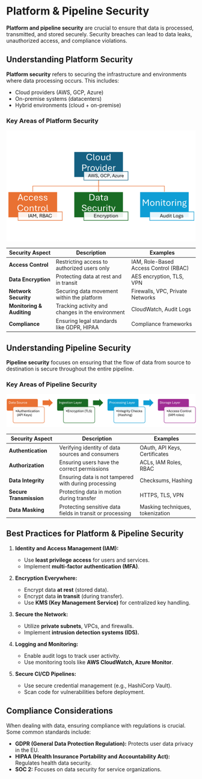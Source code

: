 # Platform & Pipeline Security

**Platform and pipeline security** are crucial to ensure that data is processed, transmitted, and stored securely. Security breaches can lead to data leaks, unauthorized access, and compliance violations.

## Understanding Platform Security

**Platform security** refers to securing the infrastructure and environments where data processing occurs. This includes:

- Cloud providers (AWS, GCP, Azure)
- On-premise systems (datacenters)
- Hybrid environments (cloud + on-premise)

### Key Areas of Platform Security

![platform security diagram](https://github.com/ndomah/2.-Platform-Pipeline-Design-Fundamentals/blob/main/2.%20Platform%20%26%20Pipeline%20Security/img/fig1%20-%20platform%20security.png)

| Security Aspect      | Description                                             | Examples                        |
|---------------------|---------------------------------------------------------|---------------------------------|
| **Access Control**   | Restricting access to authorized users only             | IAM, Role-Based Access Control (RBAC) |
| **Data Encryption**  | Protecting data at rest and in transit                  | AES encryption, TLS, VPN       |
| **Network Security** | Securing data movement within the platform              | Firewalls, VPC, Private Networks |
| **Monitoring & Auditing** | Tracking activity and changes in the environment | CloudWatch, Audit Logs          |
| **Compliance**       | Ensuring legal standards like GDPR, HIPAA               | Compliance frameworks           |

## Understanding Pipeline Security

**Pipeline security** focuses on ensuring that the flow of data from source to destination is secure throughout the entire pipeline.

### Key Areas of Pipeline Security

![pipeline security diagram](https://github.com/ndomah/2.-Platform-Pipeline-Design-Fundamentals/blob/main/2.%20Platform%20%26%20Pipeline%20Security/img/fig2%20-%20pipeline%20security.png)

| Security Aspect      | Description                                             | Examples                        |
|---------------------|---------------------------------------------------------|---------------------------------|
| **Authentication**   | Verifying identity of data sources and consumers        | OAuth, API Keys, Certificates  |
| **Authorization**    | Ensuring users have the correct permissions             | ACLs, IAM Roles, RBAC          |
| **Data Integrity**   | Ensuring data is not tampered with during processing     | Checksums, Hashing             |
| **Secure Transmission** | Protecting data in motion during transfer             | HTTPS, TLS, VPN                |
| **Data Masking**     | Protecting sensitive data fields in transit or processing| Masking techniques, tokenization |

## Best Practices for Platform & Pipeline Security

1. **Identity and Access Management (IAM):**
   - Use **least privilege access** for users and services.
   - Implement **multi-factor authentication (MFA)**.

2. **Encryption Everywhere:**
   - Encrypt data **at rest** (stored data).
   - Encrypt data **in transit** (during transfer).
   - Use **KMS (Key Management Service)** for centralized key handling.

3. **Secure the Network:**
   - Utilize **private subnets**, VPCs, and firewalls.
   - Implement **intrusion detection systems (IDS).**

4. **Logging and Monitoring:**
   - Enable audit logs to track user activity.
   - Use monitoring tools like **AWS CloudWatch, Azure Monitor**.

5. **Secure CI/CD Pipelines:**
   - Use secure credential management (e.g., HashiCorp Vault).
   - Scan code for vulnerabilities before deployment.

## Compliance Considerations

When dealing with data, ensuring compliance with regulations is crucial. Some common standards include:

- **GDPR (General Data Protection Regulation):** Protects user data privacy in the EU.
- **HIPAA (Health Insurance Portability and Accountability Act):** Regulates health data security.
- **SOC 2:** Focuses on data security for service organizations.

